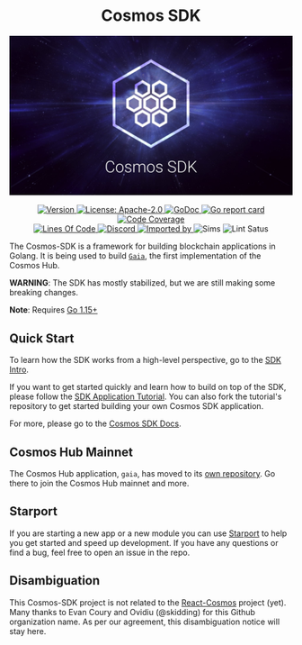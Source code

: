 <!--
parent:
  order: false
-->

<div align="center">
  <h1> Cosmos SDK </h1>
</div>

![banner](docs/cosmos-sdk-image.jpg)

<div align="center">
  <a href="https://github.com/ivansukach/modified-cosmos-sdk/releases/latest">
    <img alt="Version" src="https://img.shields.io/github/tag/ivansukach/modified-cosmos-sdk.svg" />
  </a>
  <a href="https://github.com/ivansukach/modified-cosmos-sdk/blob/master/LICENSE">
    <img alt="License: Apache-2.0" src="https://img.shields.io/github/license/ivansukach/modified-cosmos-sdk.svg" />
  </a>
  <a href="https://pkg.go.dev/github.com/ivansukach/modified-cosmos-sdk?tab=doc">
    <img alt="GoDoc" src="https://godoc.org/github.com/ivansukach/modified-cosmos-sdk?status.svg" />
  </a>
  <a href="https://goreportcard.com/report/github.com/ivansukach/modified-cosmos-sdk">
    <img alt="Go report card" src="https://goreportcard.com/badge/github.com/ivansukach/modified-cosmos-sdk" />
  </a>
  <a href="https://codecov.io/gh/ivansukach/modified-cosmos-sdk">
    <img alt="Code Coverage" src="https://codecov.io/gh/ivansukach/modified-cosmos-sdk/branch/master/graph/badge.svg" />
  </a>
</div>
<div align="center">
  <a href="https://github.com/ivansukach/modified-cosmos-sdk">
    <img alt="Lines Of Code" src="https://tokei.rs/b1/github/ivansukach/modified-cosmos-sdk" />
  </a>
  <a href="https://discord.gg/AzefAFd">
    <img alt="Discord" src="https://img.shields.io/discord/669268347736686612.svg" />
  </a>
  <a href="https://sourcegraph.com/github.com/ivansukach/modified-cosmos-sdk?badge">
    <img alt="Imported by" src="https://sourcegraph.com/github.com/ivansukach/modified-cosmos-sdk/-/badge.svg" />
  </a>
    <img alt="Sims" src="https://github.com/ivansukach/modified-cosmos-sdk/workflows/Sims/badge.svg" />
    <img alt="Lint Satus" src="https://github.com/ivansukach/modified-cosmos-sdk/workflows/Lint/badge.svg" />
</div>




The Cosmos-SDK is a framework for building blockchain applications in Golang.
It is being used to build [`Gaia`](https://github.com/cosmos/gaia), the first implementation of the Cosmos Hub.

**WARNING**: The SDK has mostly stabilized, but we are still making some
breaking changes.

**Note**: Requires [Go 1.15+](https://golang.org/dl/)

## Quick Start

To learn how the SDK works from a high-level perspective, go to the [SDK Intro](./docs/intro/overview.md).

If you want to get started quickly and learn how to build on top of the SDK, please follow the [SDK Application Tutorial](https://tutorials.cosmos.network/nameservice/tutorial/00-intro.html). You can also fork the tutorial's repository to get started building your own Cosmos SDK application.

For more, please go to the [Cosmos SDK Docs](./docs/).

## Cosmos Hub Mainnet

The Cosmos Hub application, `gaia`, has moved to its [own repository](https://github.com/cosmos/gaia). Go there to join the Cosmos Hub mainnet and more.

## Starport

If you are starting a new app or a new module you can use [Starport](https://github.com/tendermint/starport) to help you get started and speed up development. If you have any questions or find a bug, feel free to open an issue in the repo.

## Disambiguation

This Cosmos-SDK project is not related to the [React-Cosmos](https://github.com/react-cosmos/react-cosmos) project (yet). Many thanks to Evan Coury and Ovidiu (@skidding) for this Github organization name. As per our agreement, this disambiguation notice will stay here.
